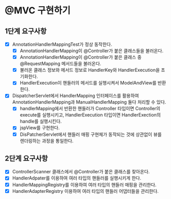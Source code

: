 # @MVC 구현하기

## 1단계 요구사항

- [x] AnnotationHandlerMappingTest가 정상 동작한다.
    - [x] AnnotationHandlerMapping이 @Controller가 붙은 클래스들을 불러온다.
    - [x] AnnotationHandlerMapping이 @Controller가 붙은 클래스 중 @RequestMapping 메서드들을 불러온다.
    - [x] 불러온 클래스 정보와 메서드 정보로 HandlerKey와 HandlerExecution을 초기화한다.
    - [x] HandlerExecution이 핸들러의 메서드를 실행시켜서 ModelAndView를 반환한다.
- [x] DispatcherServlet에서 HandlerMapping 인터페이스를 활용하여 AnnotationHandlerMapping과 ManualHandlerMapping 둘다 처리할 수 있다.
    - [x] handlerMapping에서 반환한 핸들러가 Controller 타입이면 Controller의 execute를 실행시키고, HandlerExecution 타입이면 HandlerExection의
      handle를 실행시킨다.
    - [x] jspView를 구현한다.
    - [x] DisPatcherServlet에서 핸들러 매핑 구현체가 동작되는 것에 상관없이 뷰를 렌더링하는 과정을 통일한다.

## 2단계 요구사항
- [x] ControllerScanner 클래스에서 @Controller가 붙은 클래스를 찾아온다.
- [x] HandlerAdpater를 이용하여 여러 타입의 핸들러를 실행시키게 한다.
- [x] HandlerMappingRegistry를 이용하여 여러 타입의 핸들러 매핑을 관리한다.
- [x] HandlerAdapterRegistry 이용하여 여러 타입의 핸들러 어댑터들을 관리한다.
